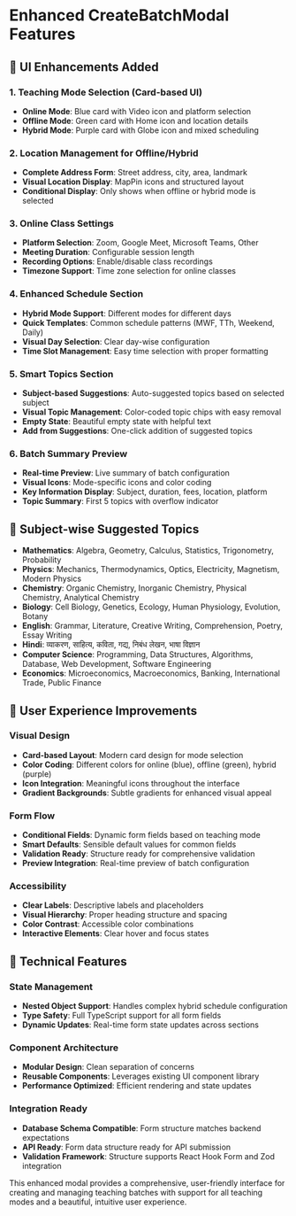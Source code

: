 # Enhanced CreateBatchModal Features

## 🎨 UI Enhancements Added

### 1. **Teaching Mode Selection (Card-based UI)**
- **Online Mode**: Blue card with Video icon and platform selection
- **Offline Mode**: Green card with Home icon and location details
- **Hybrid Mode**: Purple card with Globe icon and mixed scheduling

### 2. **Location Management for Offline/Hybrid**
- **Complete Address Form**: Street address, city, area, landmark
- **Visual Location Display**: MapPin icons and structured layout
- **Conditional Display**: Only shows when offline or hybrid mode is selected

### 3. **Online Class Settings**
- **Platform Selection**: Zoom, Google Meet, Microsoft Teams, Other
- **Meeting Duration**: Configurable session length
- **Recording Options**: Enable/disable class recordings
- **Timezone Support**: Time zone selection for online classes

### 4. **Enhanced Schedule Section**
- **Hybrid Mode Support**: Different modes for different days
- **Quick Templates**: Common schedule patterns (MWF, TTh, Weekend, Daily)
- **Visual Day Selection**: Clear day-wise configuration
- **Time Slot Management**: Easy time selection with proper formatting

### 5. **Smart Topics Section**
- **Subject-based Suggestions**: Auto-suggested topics based on selected subject
- **Visual Topic Management**: Color-coded topic chips with easy removal
- **Empty State**: Beautiful empty state with helpful text
- **Add from Suggestions**: One-click addition of suggested topics

### 6. **Batch Summary Preview**
- **Real-time Preview**: Live summary of batch configuration
- **Visual Icons**: Mode-specific icons and color coding
- **Key Information Display**: Subject, duration, fees, location, platform
- **Topic Summary**: First 5 topics with overflow indicator

## 🌟 Subject-wise Suggested Topics

- **Mathematics**: Algebra, Geometry, Calculus, Statistics, Trigonometry, Probability
- **Physics**: Mechanics, Thermodynamics, Optics, Electricity, Magnetism, Modern Physics
- **Chemistry**: Organic Chemistry, Inorganic Chemistry, Physical Chemistry, Analytical Chemistry
- **Biology**: Cell Biology, Genetics, Ecology, Human Physiology, Evolution, Botany
- **English**: Grammar, Literature, Creative Writing, Comprehension, Poetry, Essay Writing
- **Hindi**: व्याकरण, साहित्य, कविता, गद्य, निबंध लेखन, भाषा विज्ञान
- **Computer Science**: Programming, Data Structures, Algorithms, Database, Web Development, Software Engineering
- **Economics**: Microeconomics, Macroeconomics, Banking, International Trade, Public Finance

## 🎯 User Experience Improvements

### Visual Design
- **Card-based Layout**: Modern card design for mode selection
- **Color Coding**: Different colors for online (blue), offline (green), hybrid (purple)
- **Icon Integration**: Meaningful icons throughout the interface
- **Gradient Backgrounds**: Subtle gradients for enhanced visual appeal

### Form Flow
- **Conditional Fields**: Dynamic form fields based on teaching mode
- **Smart Defaults**: Sensible default values for common fields
- **Validation Ready**: Structure ready for comprehensive validation
- **Preview Integration**: Real-time preview of batch configuration

### Accessibility
- **Clear Labels**: Descriptive labels and placeholders
- **Visual Hierarchy**: Proper heading structure and spacing
- **Color Contrast**: Accessible color combinations
- **Interactive Elements**: Clear hover and focus states

## 🚀 Technical Features

### State Management
- **Nested Object Support**: Handles complex hybrid schedule configuration
- **Type Safety**: Full TypeScript support for all form fields
- **Dynamic Updates**: Real-time form state updates across sections

### Component Architecture
- **Modular Design**: Clean separation of concerns
- **Reusable Components**: Leverages existing UI component library
- **Performance Optimized**: Efficient rendering and state updates

### Integration Ready
- **Database Schema Compatible**: Form structure matches backend expectations
- **API Ready**: Form data structure ready for API submission
- **Validation Framework**: Structure supports React Hook Form and Zod integration

This enhanced modal provides a comprehensive, user-friendly interface for creating and managing teaching batches with support for all teaching modes and a beautiful, intuitive user experience.
